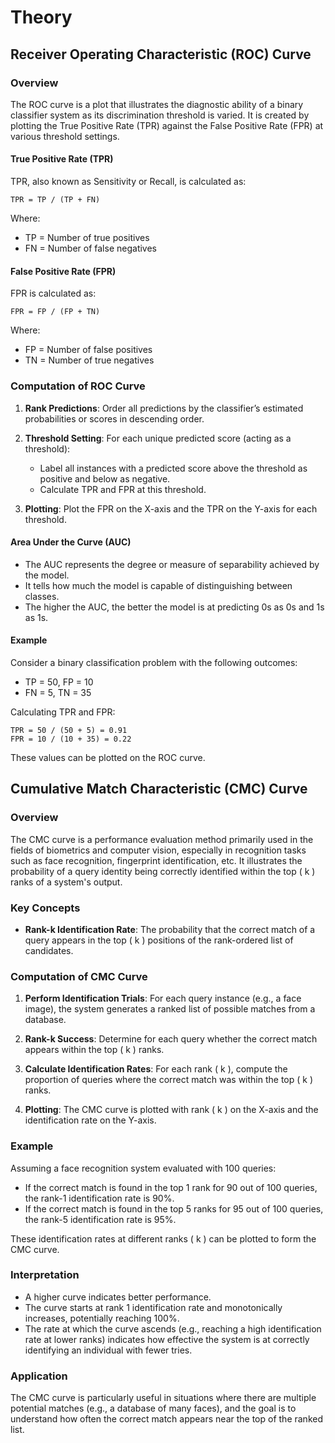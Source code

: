 # Theory


## Receiver Operating Characteristic (ROC) Curve

###  Overview

The ROC curve is a plot that illustrates the diagnostic ability of a binary classifier system as its discrimination threshold is varied. 
It is created by plotting the True Positive Rate (TPR) against the False Positive Rate (FPR) at various threshold settings.

#### True Positive Rate (TPR)

TPR, also known as Sensitivity or Recall, is calculated as:

```
TPR = TP / (TP + FN)
```
Where:
- TP = Number of true positives
- FN = Number of false negatives

#### False Positive Rate (FPR)

FPR is calculated as:

```
FPR = FP / (FP + TN)
```

Where:
- FP = Number of false positives
- TN = Number of true negatives


### Computation of ROC Curve

1. **Rank Predictions**: Order all predictions by the classifier’s estimated probabilities or scores in descending order.

2. **Threshold Setting**: For each unique predicted score (acting as a threshold):
   - Label all instances with a predicted score above the threshold as positive and below as negative.
   - Calculate TPR and FPR at this threshold.

3. **Plotting**: Plot the FPR on the X-axis and the TPR on the Y-axis for each threshold.

#### Area Under the Curve (AUC)

- The AUC represents the degree or measure of separability achieved by the model.
- It tells how much the model is capable of distinguishing between classes.
- The higher the AUC, the better the model is at predicting 0s as 0s and 1s as 1s.

#### Example

Consider a binary classification problem with the following outcomes:

- TP = 50, FP = 10
- FN = 5, TN = 35

Calculating TPR and FPR:

```
TPR = 50 / (50 + 5) = 0.91
FPR = 10 / (10 + 35) = 0.22
```

These values can be plotted on the ROC curve.


## Cumulative Match Characteristic (CMC) Curve

### Overview

The CMC curve is a performance evaluation method primarily used in the fields of biometrics and computer vision, especially in recognition tasks such as face recognition, fingerprint identification, etc. 
It illustrates the probability of a query identity being correctly identified within the top \( k \) ranks of a system's output.

### Key Concepts

- **Rank-k Identification Rate**: The probability that the correct match of a query appears in the top \( k \) positions of the rank-ordered list of candidates.

### Computation of CMC Curve

1. **Perform Identification Trials**: For each query instance (e.g., a face image), the system generates a ranked list of possible matches from a database.

2. **Rank-k Success**: Determine for each query whether the correct match appears within the top \( k \) ranks.

3. **Calculate Identification Rates**: For each rank \( k \), compute the proportion of queries where the correct match was within the top \( k \) ranks.

4. **Plotting**: The CMC curve is plotted with rank \( k \) on the X-axis and the identification rate on the Y-axis.

### Example

Assuming a face recognition system evaluated with 100 queries:

- If the correct match is found in the top 1 rank for 90 out of 100 queries, the rank-1 identification rate is 90%.
- If the correct match is found in the top 5 ranks for 95 out of 100 queries, the rank-5 identification rate is 95%.

These identification rates at different ranks \( k \) can be plotted to form the CMC curve.

### Interpretation

- A higher curve indicates better performance.
- The curve starts at rank 1 identification rate and monotonically increases, potentially reaching 100%.
- The rate at which the curve ascends (e.g., reaching a high identification rate at lower ranks) indicates how effective the system is at correctly identifying an individual with fewer tries.

### Application

The CMC curve is particularly useful in situations where there are multiple potential matches (e.g., a database of many faces), and the goal is to understand how often the correct match appears near the top of the ranked list.

